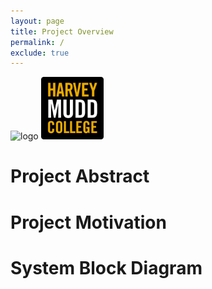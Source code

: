 ```yaml
---
layout: page
title: Project Overview
permalink: /
exclude: true
---
```


<div style="text-align: left">
  <img src="./assets/img/Logo.png" alt="logo" width="100" />
  <img src="./assets/img/hmc_logo.png" alt="logo" width="100" />
</div>

# Project Abstract



# Project Motivation

# System Block Diagram
